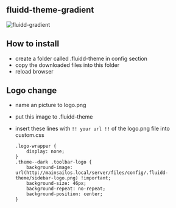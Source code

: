 ## fluidd-theme-gradient

![fluidd-gradient](https://github.com/bumbeng/fluidd-theme-gradient/assets/111509593/a96c54ef-a30e-41a9-8e6b-f62462a3ed6c)


## How to install
- create a folder called .fluidd-theme in config section
- copy the downloaded files into this folder
- reload browser

## Logo change
- name an picture to logo.png
- put this image to .fluidd-theme
- insert these lines with `!! your url !!` of the logo.png file into custom.css

      .logo-wrapper {
          display: none;
      }
      .theme--dark .toolbar-logo {
          background-image: url(http://mainsailos.local/server/files/config/.fluidd-theme/sidebar-logo.png) !important;
          background-size: 46px;
          background-repeat: no-repeat;
          background-position: center;
      }
